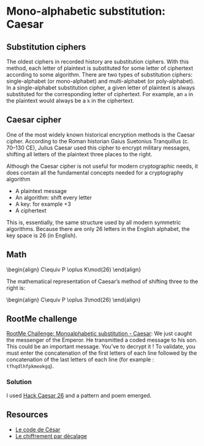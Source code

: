 # Mono-alphabetic substitution: Caesar

## Substitution ciphers

The oldest ciphers in recorded history are substitution ciphers. With this method, each letter of plaintext is substituted for some letter of ciphertext according to some algorithm. There are two types of substitution ciphers: single-alphabet (or mono-alphabet) and multi-alphabet (or poly-alphabet). In a single-alphabet substitution cipher, a given letter of plaintext is always substituted for the corresponding letter of ciphertext. For example, an `a` in the plaintext would always be a `k` in the ciphertext.

## Caesar cipher

One of the most widely known historical encryption methods is the Caesar cipher. According to the Roman historian Gaius Suetonius Tranquillus (c. 70–130 CE), Julius Caesar used this cipher to encrypt military messages, shifting all letters of the plaintext three places to the right.

Although the Caesar cipher is not useful for modern cryptographic needs, it does contain all the fundamental concepts needed for a cryptography algorithm

* A plaintext message
* An algorithm: shift every letter
* A key: for example +3
* A ciphertext

This is, essentially, the same structure used by all modern symmetric algorithms. Because there are only 26 letters in the English alphabet, the key space is 26 (in English).

## Math

\begin{align} C\equiv P \oplus K\mod(26) \end{align}

The mathematical representation of Caesar’s method of shifting three to the right is:

\begin{align} C\equiv P \oplus 3\mod(26) \end{align}

## RootMe challenge

[RootMe Challenge: Monoalphabetic substitution - Caesar](https://www.root-me.org/en/Challenges/Cryptanalysis/Monoalphabetic-substitution-Caesar): We just caught the messenger of the Emperor. He transmitted a coded message to his son. This could be an important message. You’ve to decrypt it ! To validate, you must enter the concatenation of the first letters of each line followed by the concatenation of the last letters of each line (for example : `tfhqdlhfpkmeokgq`).

### Solution

I used [Hack Caesar 26](https://github.com/tymyrddin/scripts-classical-ciphers/tree/main/caesar/caesar_hack26.py) and a pattern and poem emerged.

## Resources

* [Le code de César](https://www.root-me.org/spip.php?article82)
* [Le chiffrement par décalage](https://repository.root-me.org/Cryptographie/Sym%C3%A9trique/FR%20-%20Le%20chiffrement%20par%20d%C3%A9calage.pdf)
